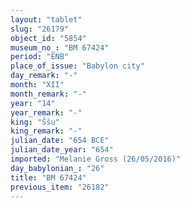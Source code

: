 ```yaml
---
layout: "tablet"
slug: "26179"
object_id: "5854"
museum_no_: "BM 67424"
period: "ENB"
place_of_issue: "Babylon city"
day_remark: "-"
month: "XII"
month_remark: "-"
year: "14"
year_remark: "-"
king: "Ššu"
king_remark: "-"
julian_date: "654 BCE"
julian_date_year: "654"
imported: "Melanie Gross (26/05/2016)"
day_babylonian_: "26"
title: "BM 67424"
previous_item: "26182"
---
```

